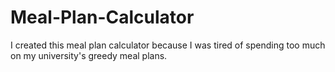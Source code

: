 # Meal-Plan-Calculator
I created this meal plan calculator because I was tired of spending too much on my university's greedy meal plans.
